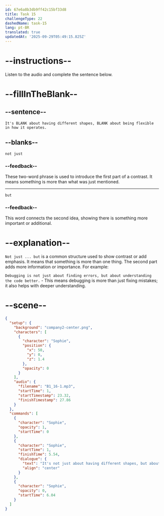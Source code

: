 ```yaml
---
id: 67e6a8b3db9ff42c15bf33d8
title: Task 15
challengeType: 22
dashedName: task-15
lang: pt-BR
translated: true
updatedAt: '2025-09-29T05:49:15.825Z'
---
```


<!-- (Audio) Sophie: It's not just about having different shapes, but about being flexible in how it operates. -->

# --instructions--

Listen to the audio and complete the sentence below.

# --fillInTheBlank--

## --sentence--

`It's BLANK about having different shapes, BLANK about being flexible in how it operates.`

## --blanks--

`not just`

### --feedback--

These two-word phrase is used to introduce the first part of a contrast. It means something is more than what was just mentioned.

---

`but`

### --feedback--

This word connects the second idea, showing there is something more important or additional.

# --explanation--

`Not just ... but` is a common structure used to show contrast or add emphasis. It means that something is more than one thing. The second part adds more information or importance. For example:

`Debugging is not just about finding errors, but about understanding the code better.` - This means debugging is more than just fixing mistakes; it also helps with deeper understanding.

# --scene--

```json
{
  "setup": {
    "background": "company2-center.png",
    "characters": [
      {
        "character": "Sophie",
        "position": {
          "x": 50,
          "y": 0,
          "z": 1.4
        },
        "opacity": 0
      }
    ],
    "audio": {
      "filename": "B1_16-1.mp3",
      "startTime": 1,
      "startTimestamp": 23.32,
      "finishTimestamp": 27.86
    }
  },
  "commands": [
    {
      "character": "Sophie",
      "opacity": 1,
      "startTime": 0
    },
    {
      "character": "Sophie",
      "startTime": 1,
      "finishTime": 5.54,
      "dialogue": {
        "text": "It's not just about having different shapes, but about being flexible in how it operates.",
        "align": "center"
      }
    },
    {
      "character": "Sophie",
      "opacity": 0,
      "startTime": 6.04
    }
  ]
}
```
